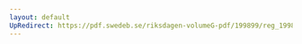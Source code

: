 ```yaml
---
layout: default
UpRedirect: https://pdf.swedeb.se/riksdagen-volumeG-pdf/199899/reg_199899/reg_199899_0256.pdf
---
```


